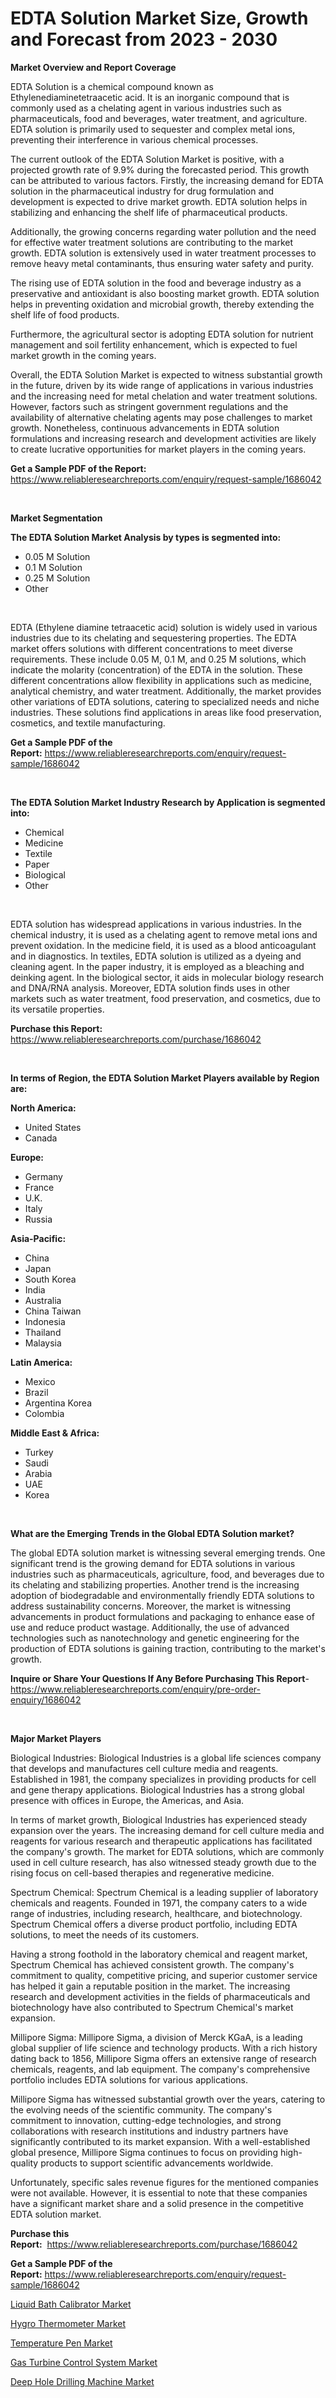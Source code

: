 <p><h1>EDTA Solution Market Size, Growth and Forecast from 2023 - 2030</h1></p><p><strong>Market Overview and Report Coverage</strong></p>
<p><p>EDTA Solution is a chemical compound known as Ethylenediaminetetraacetic acid. It is an inorganic compound that is commonly used as a chelating agent in various industries such as pharmaceuticals, food and beverages, water treatment, and agriculture. EDTA solution is primarily used to sequester and complex metal ions, preventing their interference in various chemical processes.</p><p>The current outlook of the EDTA Solution Market is positive, with a projected growth rate of 9.9% during the forecasted period. This growth can be attributed to various factors. Firstly, the increasing demand for EDTA solution in the pharmaceutical industry for drug formulation and development is expected to drive market growth. EDTA solution helps in stabilizing and enhancing the shelf life of pharmaceutical products.</p><p>Additionally, the growing concerns regarding water pollution and the need for effective water treatment solutions are contributing to the market growth. EDTA solution is extensively used in water treatment processes to remove heavy metal contaminants, thus ensuring water safety and purity.</p><p>The rising use of EDTA solution in the food and beverage industry as a preservative and antioxidant is also boosting market growth. EDTA solution helps in preventing oxidation and microbial growth, thereby extending the shelf life of food products.</p><p>Furthermore, the agricultural sector is adopting EDTA solution for nutrient management and soil fertility enhancement, which is expected to fuel market growth in the coming years.</p><p>Overall, the EDTA Solution Market is expected to witness substantial growth in the future, driven by its wide range of applications in various industries and the increasing need for metal chelation and water treatment solutions. However, factors such as stringent government regulations and the availability of alternative chelating agents may pose challenges to market growth. Nonetheless, continuous advancements in EDTA solution formulations and increasing research and development activities are likely to create lucrative opportunities for market players in the coming years.</p></p>
<p><strong>Get a Sample PDF of the Report:</strong> <a href="https://www.reliableresearchreports.com/enquiry/request-sample/1686042">https://www.reliableresearchreports.com/enquiry/request-sample/1686042</a></p>
<p>&nbsp;</p>
<p><strong>Market Segmentation</strong></p>
<p><strong>The EDTA Solution Market Analysis by types is segmented into:</strong></p>
<p><ul><li>0.05 M Solution</li><li>0.1 M Solution</li><li>0.25 M Solution</li><li>Other</li></ul></p>
<p>&nbsp;</p>
<p><p>EDTA (Ethylene diamine tetraacetic acid) solution is widely used in various industries due to its chelating and sequestering properties. The EDTA market offers solutions with different concentrations to meet diverse requirements. These include 0.05 M, 0.1 M, and 0.25 M solutions, which indicate the molarity (concentration) of the EDTA in the solution. These different concentrations allow flexibility in applications such as medicine, analytical chemistry, and water treatment. Additionally, the market provides other variations of EDTA solutions, catering to specialized needs and niche industries. These solutions find applications in areas like food preservation, cosmetics, and textile manufacturing.</p></p>
<p><strong>Get a Sample PDF of the Report:</strong>&nbsp;<a href="https://www.reliableresearchreports.com/enquiry/request-sample/1686042">https://www.reliableresearchreports.com/enquiry/request-sample/1686042</a></p>
<p>&nbsp;</p>
<p><strong>The EDTA Solution Market Industry Research by Application is segmented into:</strong></p>
<p><ul><li>Chemical</li><li>Medicine</li><li>Textile</li><li>Paper</li><li>Biological</li><li>Other</li></ul></p>
<p>&nbsp;</p>
<p><p>EDTA solution has widespread applications in various industries. In the chemical industry, it is used as a chelating agent to remove metal ions and prevent oxidation. In the medicine field, it is used as a blood anticoagulant and in diagnostics. In textiles, EDTA solution is utilized as a dyeing and cleaning agent. In the paper industry, it is employed as a bleaching and deinking agent. In the biological sector, it aids in molecular biology research and DNA/RNA analysis. Moreover, EDTA solution finds uses in other markets such as water treatment, food preservation, and cosmetics, due to its versatile properties.</p></p>
<p><strong>Purchase this Report:</strong>&nbsp; <a href="https://www.reliableresearchreports.com/purchase/1686042">https://www.reliableresearchreports.com/purchase/1686042</a></p>
<p>&nbsp;</p>
<p><strong>In terms of Region, the EDTA Solution Market Players available by Region are:</strong></p>
<p>
    <p> <strong> North America: </strong>
        <ul>
            <li>United States</li>
            <li>Canada</li>
        </ul>
        </p> 
    <p> <strong> Europe: </strong>
        <ul>
            <li>Germany</li>
            <li>France</li>
            <li>U.K.</li>
            <li>Italy</li>
            <li>Russia</li>
        </ul>
        </p> 
    <p> <strong> Asia-Pacific: </strong>
        <ul>
            <li>China</li>
            <li>Japan</li>
            <li>South Korea</li>
            <li>India</li>
            <li>Australia</li>
            <li>China Taiwan</li>
            <li>Indonesia</li>
            <li>Thailand</li>
            <li>Malaysia</li>
        </ul>
        </p> 
    <p> <strong> Latin America: </strong>
        <ul>
            <li>Mexico</li>
            <li>Brazil</li>
            <li>Argentina Korea</li>
            <li>Colombia</li>
        </ul>
        </p> 
    <p> <strong> Middle East & Africa: </strong>
        <ul>
            <li>Turkey</li>
            <li>Saudi</li>
            <li>Arabia</li>
            <li>UAE</li>
            <li>Korea</li>
        </ul>
    </p>
    </p>
<p>&nbsp;</p>
<p><strong>What are the Emerging Trends in the Global EDTA Solution market?</strong></p>
<p><p>The global EDTA solution market is witnessing several emerging trends. One significant trend is the growing demand for EDTA solutions in various industries such as pharmaceuticals, agriculture, food, and beverages due to its chelating and stabilizing properties. Another trend is the increasing adoption of biodegradable and environmentally friendly EDTA solutions to address sustainability concerns. Moreover, the market is witnessing advancements in product formulations and packaging to enhance ease of use and reduce product wastage. Additionally, the use of advanced technologies such as nanotechnology and genetic engineering for the production of EDTA solutions is gaining traction, contributing to the market's growth.</p></p>
<p><strong>Inquire or Share Your Questions If Any Before Purchasing This Report</strong>- <a href="https://www.reliableresearchreports.com/enquiry/pre-order-enquiry/1686042">https://www.reliableresearchreports.com/enquiry/pre-order-enquiry/1686042</a></p>
<p>&nbsp;</p>
<p><strong>Major Market Players</strong></p>
<p><p>Biological Industries: Biological Industries is a global life sciences company that develops and manufactures cell culture media and reagents. Established in 1981, the company specializes in providing products for cell and gene therapy applications. Biological Industries has a strong global presence with offices in Europe, the Americas, and Asia.</p><p>In terms of market growth, Biological Industries has experienced steady expansion over the years. The increasing demand for cell culture media and reagents for various research and therapeutic applications has facilitated the company's growth. The market for EDTA solutions, which are commonly used in cell culture research, has also witnessed steady growth due to the rising focus on cell-based therapies and regenerative medicine.</p><p>Spectrum Chemical: Spectrum Chemical is a leading supplier of laboratory chemicals and reagents. Founded in 1971, the company caters to a wide range of industries, including research, healthcare, and biotechnology. Spectrum Chemical offers a diverse product portfolio, including EDTA solutions, to meet the needs of its customers.</p><p>Having a strong foothold in the laboratory chemical and reagent market, Spectrum Chemical has achieved consistent growth. The company's commitment to quality, competitive pricing, and superior customer service has helped it gain a reputable position in the market. The increasing research and development activities in the fields of pharmaceuticals and biotechnology have also contributed to Spectrum Chemical's market expansion.</p><p>Millipore Sigma: Millipore Sigma, a division of Merck KGaA, is a leading global supplier of life science and technology products. With a rich history dating back to 1856, Millipore Sigma offers an extensive range of research chemicals, reagents, and lab equipment. The company's comprehensive portfolio includes EDTA solutions for various applications.</p><p>Millipore Sigma has witnessed substantial growth over the years, catering to the evolving needs of the scientific community. The company's commitment to innovation, cutting-edge technologies, and strong collaborations with research institutions and industry partners have significantly contributed to its market expansion. With a well-established global presence, Millipore Sigma continues to focus on providing high-quality products to support scientific advancements worldwide.</p><p>Unfortunately, specific sales revenue figures for the mentioned companies were not available. However, it is essential to note that these companies have a significant market share and a solid presence in the competitive EDTA solution market.</p></p>
<p><strong>Purchase this Report:</strong>&nbsp;&nbsp;<a href="https://www.reliableresearchreports.com/purchase/1686042">https://www.reliableresearchreports.com/purchase/1686042</a></p>
<p></p>
<p><strong>Get a Sample PDF of the Report:</strong>&nbsp;<a href="https://www.reliableresearchreports.com/enquiry/request-sample/1686042">https://www.reliableresearchreports.com/enquiry/request-sample/1686042</a></p>
<p><p><a href="https://medium.com/@jackybrekke/liquid-bath-calibrator-market-share-evolution-and-market-growth-trends-2023-2030-e73196b114e7">Liquid Bath Calibrator Market</a></p><p><a href="https://medium.com/@deronwisoky1977/decoding-hygro-thermometer-market-metrics-market-share-trends-and-growth-patterns-0cb9773947f1">Hygro Thermometer Market</a></p><p><a href="https://medium.com/@ulicesweber/temperature-pen-nbsp-market-focuses-on-market-share-size-and-projected-forecast-till-2030-22e9026c2059">Temperature Pen Market</a></p><p><a href="https://medium.com/@santosh99915121/gas-turbine-control-system-market-trends-and-market-analysis-forecasted-for-period-2023-2030-28d1aa031401">Gas Turbine Control System Market</a></p><p><a href="https://medium.com/@beaublock2023/analyzing-deep-hole-drilling-machine-market-global-industry-perspective-and-forecast-2023-to-321d008dff93">Deep Hole Drilling Machine Market</a></p></p>